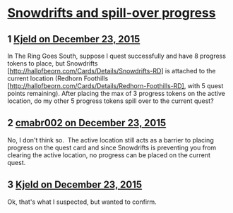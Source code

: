 # [Snowdrifts and spill-over progress](https://community.fantasyflightgames.com/topic/196648-snowdrifts-and-spill-over-progress/)

## 1 [Kjeld on December 23, 2015](https://community.fantasyflightgames.com/topic/196648-snowdrifts-and-spill-over-progress/?do=findComment&comment=1952818)

In The Ring Goes South, suppose I quest successfully and have 8 progress tokens to place, but Snowdrifts [http://hallofbeorn.com/Cards/Details/Snowdrifts-RD] is attached to the current location (Redhorn Foothills [http://hallofbeorn.com/Cards/Details/Redhorn-Foothills-RD], with 5 quest points remaining). After placing the max of 3 progress tokens on the active location, do my other 5 progress tokens spill over to the current quest?

## 2 [cmabr002 on December 23, 2015](https://community.fantasyflightgames.com/topic/196648-snowdrifts-and-spill-over-progress/?do=findComment&comment=1952826)

No, I don't think so.  The active location still acts as a barrier to placing progress on the quest card and since Snowdrifts is preventing you from clearing the active location, no progress can be placed on the current quest.

## 3 [Kjeld on December 23, 2015](https://community.fantasyflightgames.com/topic/196648-snowdrifts-and-spill-over-progress/?do=findComment&comment=1952857)

Ok, that's what I suspected, but wanted to confirm.


